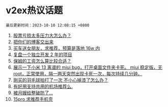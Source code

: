 # v2ex热议话题

`最后更新时间：2023-10-10 12:08:15 +0800`

1. [股票亏损太多压力大怎么办？](https://www.v2ex.com/t/980243)
1. [把你们的博客交出来](https://www.v2ex.com/t/980228)
1. [买车送女朋友，求推荐，预算是落地 16w 内](https://www.v2ex.com/t/980477)
1. [复盘一个独立开发 2 年的项目](https://www.v2ex.com/t/980242)
1. [保姆的工资怎么算比较合适？](https://www.v2ex.com/t/980375)
1. [展示一下小米 13 离谱的 miui bug，打开桌面文件夹卡死。
miui 稳定版，无 root，正常使用，隔一两天突然出现卡死一次，每次持续几分钟。](https://www.v2ex.com/t/980351)
1. [刚买的羽毛球拍打了一次 不小心掉漆了怎么办？](https://www.v2ex.com/t/980465)
1. [有好用支持共用的机场推荐么.](https://www.v2ex.com/t/980199)
1. [被月嫂给整破防了...](https://www.v2ex.com/t/980525)
1. [15pro 求推荐手机壳](https://www.v2ex.com/t/980355)

